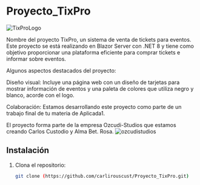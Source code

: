 # Proyecto_TixPro
![TixProLogo](https://github.com/user-attachments/assets/2d13f1df-b1fd-47e7-a7b9-0cce28725580)

Nombre del proyecto TixPro, un sistema de venta de tickets para eventos. Este proyecto se está realizando en Blazor Server con .NET 8 y tiene como objetivo proporcionar una plataforma eficiente para comprar tickets e informar sobre eventos. 

Algunos aspectos destacados del proyecto:

Diseño visual: Incluye una página web con un diseño de tarjetas para mostrar información de eventos y una paleta de colores que utiliza negro y blanco, acorde con el logo.

Colaboración: Estamos desarrollando este proyecto como parte de un trabajo final de tu materia de Aplicada1.

 El proyecto forma parte de la empresa Ozcudi-Studios que estamos creando Carlos Custodio y Alma Bet. Rosa.
![ozcudistudios](https://github.com/user-attachments/assets/8cdaf05d-c72e-4d11-bee0-3983ca93f425)


## Instalación
1. Clona el repositorio:
   ```bash
   git clone (https://github.com/carlirouscust/Proyecto_TixPro.git)
